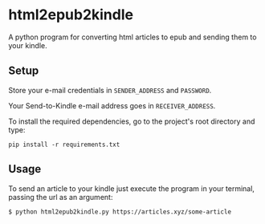 # html2epub2kindle

A python program for converting html articles to epub and sending them to your kindle.

## Setup

Store your e-mail credentials in `SENDER_ADDRESS` and `PASSWORD`.

Your Send-to-Kindle e-mail address goes in `RECEIVER_ADDRESS`.

To install the required dependencies, go to the project's root directory and type:

```
pip install -r requirements.txt
```

## Usage

To send an article to your kindle just execute the program in your terminal,
passing the url as an argument:

```
$ python html2epub2kindle.py https://articles.xyz/some-article
```
